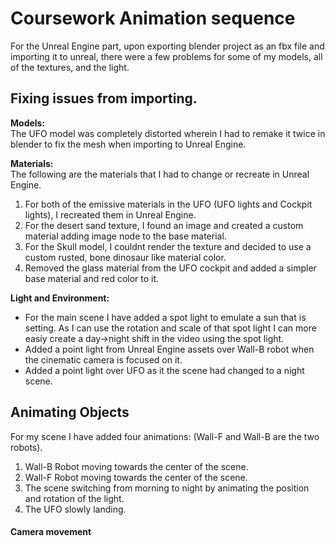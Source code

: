 # Coursework Animation sequence

For the Unreal Engine part, upon exporting blender project as an fbx file and importing it to unreal, there were a few problems for some of my models,
all of the textures, and the light.

## Fixing issues from importing.

**Models:**  
The UFO model was completely distorted wherein I had to remake it twice in blender to fix the mesh when importing to Unreal Engine.  

**Materials:**  
The following are the materials that I had to change or recreate in Unreal Engine.  
1.  For both of the emissive materials in the UFO (UFO lights and Cockpit lights), I recreated them in Unreal Engine.  
2.  For the desert sand texture, I found an image and created a custom material adding image node to the base material.  
3.  For the Skull model, I couldnt render the texture and decided to use a custom rusted, bone dinosaur like material color.   
4.  Removed the glass material from the UFO cockpit and added a simpler base material and red color to it.

**Light and Environment:**  
- For the main scene I have added a spot light to emulate a sun that is setting. As I can use the rotation and scale of that spot light I can more easiy create a day->night shift in the video using the spot light.
- Added a point light from Unreal Engine assets over Wall-B robot when the cinematic camera is focused on it.  
- Added a point light over UFO as it the scene had changed to a night scene.

## Animating Objects
For my scene I have added four animations: (Wall-F and Wall-B are the two robots).  
1.  Wall-B Robot moving towards the center of the scene.
2.  Wall-F Robot moving towards the center of the scene.
3.  The scene switching from morning to night by animating the position and rotation of the light.
4.  The UFO slowly landing.

#### Camera movement


